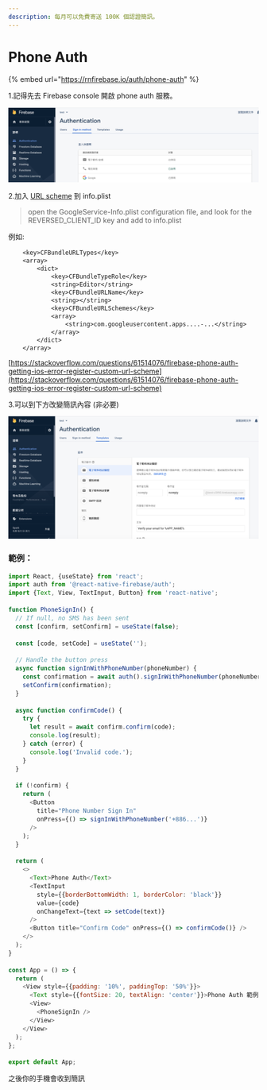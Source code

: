 ```yaml
---
description: 每月可以免費寄送 100K 個認證簡訊。
---
```


# Phone Auth

{% embed url="https://rnfirebase.io/auth/phone-auth" %}

1.記得先去 Firebase console 開啟 phone auth 服務。

![](../../.gitbook/assets/jie-tu-20210326-xia-wu-5.45.18.png)

2.加入 [URL scheme](https://stackoverflow.com/questions/61514076/firebase-phone-auth-getting-ios-error-register-custom-url-scheme) 到 info.plist

> open the GoogleService-Info.plist configuration file, and look for the REVERSED\_CLIENT\_ID key and add to info.plist

例如:

```text
	<key>CFBundleURLTypes</key>
	<array>
		<dict>
			<key>CFBundleTypeRole</key>
			<string>Editor</string>
			<key>CFBundleURLName</key>
			<string></string>
			<key>CFBundleURLSchemes</key>
			<array>
				<string>com.googleusercontent.apps....-...</string>
			</array>
		</dict>
	</array>
```

[https://stackoverflow.com/questions/61514076/firebase-phone-auth-getting-ios-error-register-custom-url-scheme](https://stackoverflow.com/questions/61514076/firebase-phone-auth-getting-ios-error-register-custom-url-scheme)

3.可以到下方改變簡訊內容 \(非必要\)

![](../../.gitbook/assets/jie-tu-20210326-xia-wu-5.46.59.png)

### 範例：

```javascript
import React, {useState} from 'react';
import auth from '@react-native-firebase/auth';
import {Text, View, TextInput, Button} from 'react-native';

function PhoneSignIn() {
  // If null, no SMS has been sent
  const [confirm, setConfirm] = useState(false);

  const [code, setCode] = useState('');

  // Handle the button press
  async function signInWithPhoneNumber(phoneNumber) {
    const confirmation = await auth().signInWithPhoneNumber(phoneNumber);
    setConfirm(confirmation);
  }

  async function confirmCode() {
    try {
      let result = await confirm.confirm(code);
      console.log(result);
    } catch (error) {
      console.log('Invalid code.');
    }
  }

  if (!confirm) {
    return (
      <Button
        title="Phone Number Sign In"
        onPress={() => signInWithPhoneNumber('+886...')}
      />
    );
  }

  return (
    <>
      <Text>Phone Auth</Text>
      <TextInput
        style={{borderBottomWidth: 1, borderColor: 'black'}}
        value={code}
        onChangeText={text => setCode(text)}
      />
      <Button title="Confirm Code" onPress={() => confirmCode()} />
    </>
  );
}

const App = () => {
  return (
    <View style={{padding: '10%', paddingTop: '50%'}}>
      <Text style={{fontSize: 20, textAlign: 'center'}}>Phone Auth 範例</Text>
      <View>
        <PhoneSignIn />
      </View>
    </View>
  );
};

export default App;

```

之後你的手機會收到簡訊

